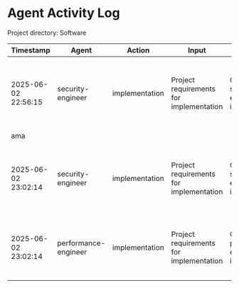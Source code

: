 # Agent Activity Log

Project directory: Software

| Timestamp | Agent | Action | Input | Output | Details |
|-----------|-------|--------|-------|--------|--------|
| 2025-06-02 22:56:15 | security-engineer | implementation | Project requirements for implementation | Generated security engineer implementation | implementation_file: src/security engineer_implementation.md<br>agent_role: Security Engineer<br>model_name: deepseek-r1:latest<br>model_provider: ollama |
ama |
| 2025-06-02 23:02:14 | security-engineer | implementation | Project requirements for implementation | Generated security engineer implementation | implementation_file: src/security engineer_implementation.md<br>agent_role: Security Engineer<br>model_name: deepseek-r1:latest<br>model_provider: ollama |
| 2025-06-02 23:02:14 | performance-engineer | implementation | Project requirements for implementation | Generated performance engineer implementation | implementation_file: src/performance engineer_implementation.md<br>agent_role: Performance Engineer<br>model_name: qwen3:latest<br>model_provider: ollama |
